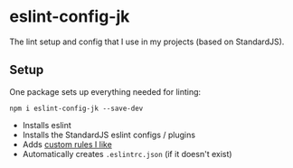 # eslint-config-jk
The lint setup and config that I use in my projects (based on StandardJS).

## Setup
One package sets up everything needed for linting:
```
npm i eslint-config-jk --save-dev
```
- Installs eslint
- Installs the StandardJS eslint configs / plugins
- Adds [custom rules I like](https://github.com/justinkalland/eslint-config-jk/blob/master/index.js)
- Automatically creates `.eslintrc.json` (if it doesn't exist)
